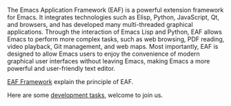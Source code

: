 The Emacs Application Framework (EAF) is a powerful extension framework for Emacs. It integrates technologies such as Elisp, Python, JavaScript, Qt, and browsers, and has developed many multi-threaded graphical applications. Through the interaction of Emacs Lisp and Python, EAF allows Emacs to perform more complex tasks, such as web browsing, PDF reading, video playback, Git management, and web maps. Most importantly, EAF is designed to allow Emacs users to enjoy the convenience of modern graphical user interfaces without leaving Emacs, making Emacs a more powerful and user-friendly text editor.

[EAF Framework](https://github.com/emacs-eaf/emacs-application-framework/wiki/EAF-Framework) explain the principle of EAF.

Here are some [development tasks](https://github.com/emacs-eaf/emacs-application-framework/wiki/Todo-List), welcome to join us.
